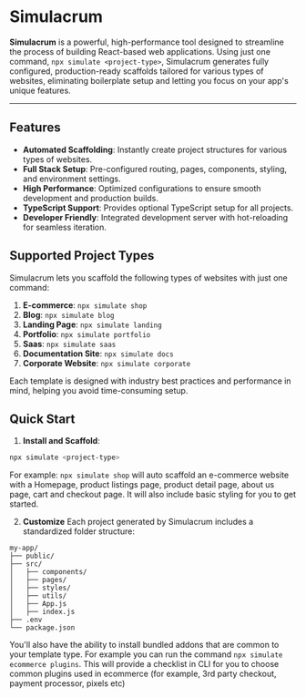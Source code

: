 # Simulacrum

**Simulacrum** is a powerful, high-performance tool designed to streamline the process of building React-based web applications. Using just one command, `npx simulate <project-type>`, Simulacrum generates fully configured, production-ready scaffolds tailored for various types of websites, eliminating boilerplate setup and letting you focus on your app's unique features.

---

## Features

- **Automated Scaffolding**: Instantly create project structures for various types of websites.
- **Full Stack Setup**: Pre-configured routing, pages, components, styling, and environment settings.
- **High Performance**: Optimized configurations to ensure smooth development and production builds.
- **TypeScript Support**: Provides optional TypeScript setup for all projects.
- **Developer Friendly**: Integrated development server with hot-reloading for seamless iteration.

## Supported Project Types

Simulacrum lets you scaffold the following types of websites with just one command:

1. **E-commerce**: `npx simulate shop`
2. **Blog**: `npx simulate blog`
3. **Landing Page**: `npx simulate landing`
4. **Portfolio**: `npx simulate portfolio`
5. **Saas**: `npx simulate saas`
6. **Documentation Site**: `npx simulate docs`
7. **Corporate Website**: `npx simulate corporate`

Each template is designed with industry best practices and performance in mind, helping you avoid time-consuming setup.

## Quick Start

1. **Install and Scaffold**:

```bash
npx simulate <project-type>
```

For example:
`npx simulate shop` will auto scaffold an e-commerce website with a Homepage, product listings page, product detail page, about us page, cart and checkout page. It will also include basic styling for you to get started.

2. **Customize**
   Each project generated by Simulacrum includes a standardized folder structure:

```
my-app/
├── public/
├── src/
│   ├── components/
│   ├── pages/
│   ├── styles/
│   ├── utils/
│   ├── App.js
│   ├── index.js
├── .env
└── package.json
```

You'll also have the ability to install bundled addons that are common to your template type.
For example you can run the command `npx simulate ecommerce plugins`. This will provide a checklist in CLI for you to choose common plugins used in ecommerce (for example, 3rd party checkout, payment processor, pixels etc)
